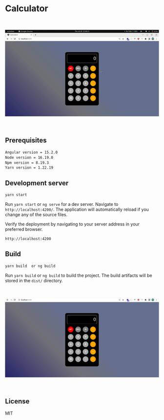 # Calculator

<br />
<br />

<div style="text-align:center"><img src="./src/assets/screen_recording.gif" /></div>

<br />
<br />

## Prerequisites

```sh
Angular version = 15.2.0
Node version = 16.19.0
Npm version = 8.19.3
Yarn version = 1.22.19
```

## Development server

```sh
yarn start
```

Run `yarn start` or `ng serve` for a dev server. Navigate to `http://localhost:4200/`. The application will automatically reload if you change any of the source files.

Verify the deployment by navigating to your server address in your preferred browser.

```sh
http://localhost:4200
```

## Build

```sh
yarn build  or ng build
```

Run `yarn build` or `ng build` to build the project. The build artifacts will be stored in the `dist/` directory.

<br />
<br />

<div style="text-align:center"><img src="./src/assets/Screenshot.png" /></div>
<br />
<br />

## License

MIT
